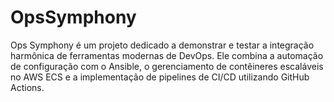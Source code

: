 # OpsSymphony
Ops Symphony é um projeto dedicado a demonstrar e testar a integração harmônica de ferramentas modernas de DevOps. Ele combina a automação de configuração com o Ansible, o gerenciamento de contêineres escaláveis no AWS ECS e a implementação de pipelines de CI/CD utilizando GitHub Actions.
